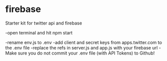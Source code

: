 # firebase
Starter kit for twitter api and firebase

-open terminal and hit npm start

-rename env.js to .env
-add client and secret keys from apps.twitter.com to the .env file
-replace the refs in server.js and app.js with your firebase url
-Make sure you do not commit your .env file (with API Tokens) to Github!
